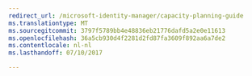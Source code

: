 ```yaml
---
redirect_url: /microsoft-identity-manager/capacity-planning-guide
ms.translationtype: MT
ms.sourcegitcommit: 3797f5789bb4e48836eb21776dafd5a2e0e11613
ms.openlocfilehash: 36a5cb930d4f2281d2fd87fa3609f892aa6a7de2
ms.contentlocale: nl-nl
ms.lasthandoff: 07/10/2017

---
```


